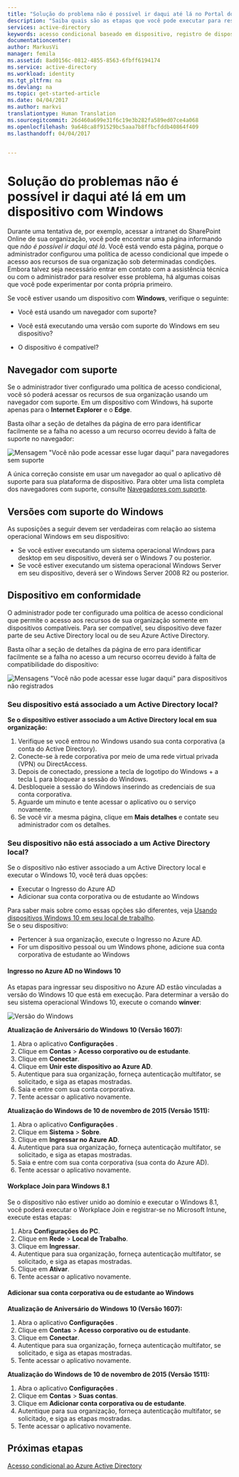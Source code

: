 ```yaml
---
title: "Solução do problema não é possível ir daqui até lá no Portal do Azure em um dispositivo do Windows | Microsoft Docs"
description: "Saiba quais são as etapas que você pode executar para resolver problemas de acesso com recursos online da sua organização."
services: active-directory
keywords: acesso condicional baseado em dispositivo, registro de dispositivo, habilitar registro de dispositivo, registro de dispositivo e MDM
documentationcenter: 
author: MarkusVi
manager: femila
ms.assetid: 8ad0156c-0812-4855-8563-6fbff6194174
ms.service: active-directory
ms.workload: identity
ms.tgt_pltfrm: na
ms.devlang: na
ms.topic: get-started-article
ms.date: 04/04/2017
ms.author: markvi
translationtype: Human Translation
ms.sourcegitcommit: 26d460a699e31f6c19e3b282fa589ed07ce4a068
ms.openlocfilehash: 9a648ca8f91529bc5aaa7b8ffbcfddb40864f409
ms.lasthandoff: 04/04/2017


---
```

# <a name="troubleshooting-you-cant-get-there-from-here-on-a-windows-device"></a>Solução do problemas não é possível ir daqui até lá em um dispositivo com Windows

Durante uma tentativa de, por exemplo, acessar a intranet do SharePoint Online de sua organização, você pode encontrar uma página informando que *não é possível ir daqui até lá*. Você está vendo esta página, porque o administrador configurou uma política de acesso condicional que impede o acesso aos recursos de sua organização sob determinadas condições. Embora talvez seja necessário entrar em contato com a assistência técnica ou com o administrador para resolver esse problema, há algumas coisas que você pode experimentar por conta própria primeiro.

Se você estiver usando um dispositivo com **Windows**, verifique o seguinte:

- Você está usando um navegador com suporte?

- Você está executando uma versão com suporte do Windows em seu dispositivo?

- O dispositivo é compatível?






## <a name="supported-browser"></a>Navegador com suporte

Se o administrador tiver configurado uma política de acesso condicional, você só poderá acessar os recursos de sua organização usando um navegador com suporte. Em um dispositivo com Windows, há suporte apenas para o **Internet Explorer** e o **Edge**.

Basta olhar a seção de detalhes da página de erro para identificar facilmente se a falha no acesso a um recurso ocorreu devido à falta de suporte no navegador:

![Mensagem "Você não pode acessar esse lugar daqui" para navegadores sem suporte](./media/active-directory-conditional-access-device-remediation/02.png "Cenário")

A única correção consiste em usar um navegador ao qual o aplicativo dê suporte para sua plataforma de dispositivo. Para obter uma lista completa dos navegadores com suporte, consulte [Navegadores com suporte](active-directory-conditional-access-supported-apps.md#supported-browsers).  


## <a name="supported-versions-of-windows"></a>Versões com suporte do Windows

As suposições a seguir devem ser verdadeiras com relação ao sistema operacional Windows em seu dispositivo: 

- Se você estiver executando um sistema operacional Windows para desktop em seu dispositivo, deverá ser o Windows 7 ou posterior.
- Se você estiver executando um sistema operacional Windows Server em seu dispositivo, deverá ser o Windows Server 2008 R2 ou posterior. 


## <a name="compliant-device"></a>Dispositivo em conformidade

O administrador pode ter configurado uma política de acesso condicional que permite o acesso aos recursos de sua organização somente em dispositivos compatíveis. Para ser compatível, seu dispositivo deve fazer parte de seu Active Directory local ou de seu Azure Active Directory.

Basta olhar a seção de detalhes da página de erro para identificar facilmente se a falha no acesso a um recurso ocorreu devido à falta de compatibilidade do dispositivo:
 
![Mensagens "Você não pode acessar esse lugar daqui" para dispositivos não registrados](./media/active-directory-conditional-access-device-remediation/01.png "Cenário")


### <a name="is-your-device-joined-to-an-on-premises-active-directory"></a>Seu dispositivo está associado a um Active Directory local?

**Se o dispositivo estiver associado a um Active Directory local em sua organização:**

1. Verifique se você entrou no Windows usando sua conta corporativa (a conta do Active Directory).
2. Conecte-se à rede corporativa por meio de uma rede virtual privada (VPN) ou DirectAccess.
3. Depois de conectado, pressione a tecla de logotipo do Windows + a tecla L para bloquear a sessão do Windows.
4. Desbloqueie a sessão do Windows inserindo as credenciais de sua conta corporativa.
5. Aguarde um minuto e tente acessar o aplicativo ou o serviço novamente.
6. Se você vir a mesma página, clique em **Mais detalhes** e contate seu administrador com os detalhes.


### <a name="is-your-device-not-joined-to-an-on-premises-active-directory"></a>Seu dispositivo não está associado a um Active Directory local?

Se o dispositivo não estiver associado a um Active Directory local e executar o Windows 10, você terá duas opções:

* Executar o Ingresso do Azure AD
* Adicionar sua conta corporativa ou de estudante ao Windows

Para saber mais sobre como essas opções são diferentes, veja [Usando dispositivos Windows 10 em seu local de trabalho](active-directory-azureadjoin-windows10-devices.md).  
Se o seu dispositivo:

- Pertencer à sua organização, execute o Ingresso no Azure AD.
- For um dispositivo pessoal ou um Windows phone, adicione sua conta corporativa de estudante ao Windows 



#### <a name="azure-ad-join-on-windows-10"></a>Ingresso no Azure AD no Windows 10

As etapas para ingressar seu dispositivo no Azure AD estão vinculadas a versão do Windows 10 que está em execução. Para determinar a versão do seu sistema operacional Windows 10, execute o comando **winver**: 

![Versão do Windows](./media/active-directory-conditional-access-device-remediation/03.png )


**Atualização de Aniversário do Windows 10 (Versão 1607):**

1. Abra o aplicativo **Configurações** .
2. Clique em **Contas** > **Acesso corporativo ou de estudante**.
3. Clique em **Conectar**.
4. Clique em **Unir este dispositivo ao Azure AD**.
5. Autentique para sua organização, forneça autenticação multifator, se solicitado, e siga as etapas mostradas.
6. Saia e entre com sua conta corporativa.
7. Tente acessar o aplicativo novamente.

**Atualização do Windows de 10 de novembro de 2015 (Versão 1511):**

1. Abra o aplicativo **Configurações** .
2. Clique em **Sistema** > **Sobre**.
3. Clique em **Ingressar no Azure AD**.
4. Autentique para sua organização, forneça autenticação multifator, se solicitado, e siga as etapas mostradas.
5. Saia e entre com sua conta corporativa (sua conta do Azure AD).
6. Tente acessar o aplicativo novamente.


#### <a name="workplace-join-on-windows-81"></a>Workplace Join para Windows 8.1

Se o dispositivo não estiver unido ao domínio e executar o Windows 8.1, você poderá executar o Workplace Join e registrar-se no Microsoft Intune, execute estas etapas:

1. Abra **Configurações do PC**.
2. Clique em **Rede** > **Local de Trabalho**.
3. Clique em **Ingressar**.
4. Autentique para sua organização, forneça autenticação multifator, se solicitado, e siga as etapas mostradas.
5. Clique em **Ativar**.
6. Tente acessar o aplicativo novamente.



#### <a name="add-your-work-or-school-account-to-windows"></a>Adicionar sua conta corporativa ou de estudante ao Windows 


**Atualização de Aniversário do Windows 10 (Versão 1607):**

1. Abra o aplicativo **Configurações** .
2. Clique em **Contas** > **Acesso corporativo ou de estudante**.
3. Clique em **Conectar**.
4. Autentique para sua organização, forneça autenticação multifator, se solicitado, e siga as etapas mostradas.
5. Tente acessar o aplicativo novamente.


**Atualização do Windows de 10 de novembro de 2015 (Versão 1511):**

1. Abra o aplicativo **Configurações** .
2. Clique em **Contas** > **Suas contas**.
3. Clique em **Adicionar conta corporativa ou de estudante**.
4. Autentique para sua organização, forneça autenticação multifator, se solicitado, e siga as etapas mostradas.
5. Tente acessar o aplicativo novamente.





## <a name="next-steps"></a>Próximas etapas
[Acesso condicional ao Azure Active Directory](active-directory-conditional-access.md)


